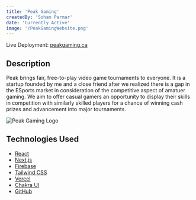 ```yaml
---
title: 'Peak Gaming'
createdBy: 'Soham Parmar'
date: 'Currently Active'
image: '/PeakGamingWebsite.png'
---
```


Live Deployment: [peakgaming.ca](https://www.peakgaming.ca/)

## Description

Peak brings fair, free-to-play video game tournaments to everyone. It is a startup founded by me and a close friend after we realized there is a gap in the ESports market in consideration of the competitive aspect of amatuer gaming. We aim to offer casual gamers an opportunity to display their skills in competition with similarly skilled players for a chance of winning cash prizes and advancement into major tournaments.

![Peak Gaming Logo](/PeakGamingLogo.png '1200x700')

## Technologies Used

- [React](https://reactjs.org/)
- [Next.js](https://nextjs.org/)
- [Firebase](https://firebase.google.com/)
- [Tailwind CSS](https://tailwindcss.com/)
- [Vercel](https://vercel.com/)
- [Chakra UI](https://chakra-ui.com/)
- [GitHub](https://github.com/)
